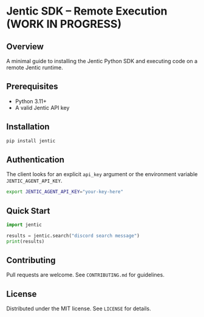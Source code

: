 # Jentic SDK – Remote Execution  (WORK IN PROGRESS)

## Overview
A minimal guide to installing the Jentic Python SDK and executing code on a remote Jentic runtime.

## Prerequisites
* Python 3.11+
* A valid Jentic API key

## Installation
```bash
pip install jentic
```

## Authentication
The client looks for an explicit `api_key` argument or the environment variable `JENTIC_AGENT_API_KEY`.

```bash
export JENTIC_AGENT_API_KEY="your-key-here"
```

## Quick Start
```python
import jentic

results = jentic.search("discord search message")
print(results)
```

## Contributing
Pull requests are welcome. See `CONTRIBUTING.md` for guidelines.

## License
Distributed under the MIT license. See `LICENSE` for details.

